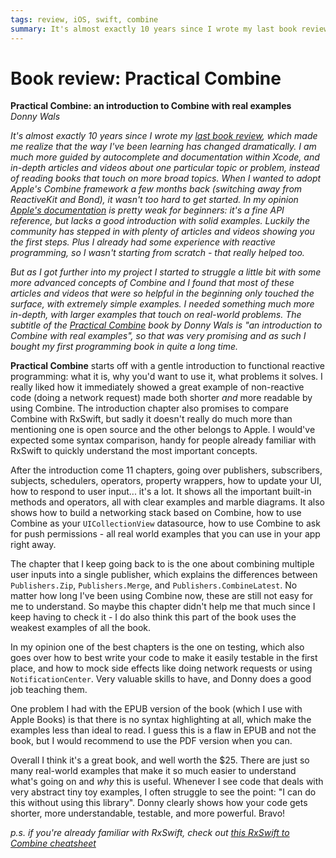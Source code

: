 ```yaml
---
tags: review, iOS, swift, combine
summary: It's almost exactly 10 years since I wrote my last book review. Time flies! Also, it makes me realize that the way I've been learning has changed dramatically. I am much more guided by autocomplete and documentation within Xcode, and in-depth articles and videos about one particular topic, instead of reading books.
---
```


# Book review: Practical Combine
**Practical Combine: an introduction to Combine with real examples**  
*Donny Wals*

*It's almost exactly 10 years since I wrote my [last book review](/articles/2010/book-review-head-first-iphone-development/), which made me realize that the way I've been learning has changed dramatically. I am much more guided by autocomplete and documentation within Xcode, and in-depth articles and videos about one particular topic or problem, instead of reading books that touch on more broad topics. When I wanted to adopt Apple's Combine framework a few months back (switching away from ReactiveKit and Bond), it wasn't too hard to get started. In my opinion [Apple's documentation](https://developer.apple.com/documentation/combine) is pretty weak for beginners: it's a fine API reference, but lacks a good introduction with solid examples. Luckily the community has stepped in with plenty of articles and videos showing you the first steps. Plus I already had some experience with reactive programming, so I wasn't starting from scratch - that really helped too.*

*But as I got further into my project I started to struggle a little bit with some more advanced concepts of Combine and I found that most of these articles and videos that were so helpful in the beginning only touched the surface, with extremely simple examples. I needed something much more in-depth, with larger examples that touch on real-world problems. The subtitle of the [Practical Combine](https://practicalcombine.com) book by Donny Wals is "an introduction to Combine with real examples", so that was very promising and as such I bought my first programming book in quite a long time.*

**Practical Combine** starts off with a gentle introduction to functional reactive programming: what it is, why you'd want to use it, what problems it solves. I really liked how it immediately showed a great example of non-reactive code (doing a network request) made both shorter *and* more readable by using Combine. The introduction chapter  also promises to compare Combine with RxSwift, but sadly it doesn't really do much more than mentioning one is open source and the other belongs to Apple. I would've expected some syntax comparison, handy for people already familiar with RxSwift to quickly understand the most important concepts. 

After the introduction come 11 chapters, going over publishers, subscribers, subjects, schedulers, operators, property wrappers, how to update your UI, how to respond to user input... it's a lot. It shows all the important built-in methods and operators, all with clear examples and marble diagrams. It also shows how to build a networking stack based on Combine, how to use Combine as your `UICollectionView` datasource, how to use Combine to ask for push permissions - all real world examples that you can use in your app right away.

The chapter that I keep going back to is the one about combining multiple user inputs into a single publisher, which explains the differences between `Publishers.Zip`, `Publishers.Merge`, and `Publishers.CombineLatest`. No matter how long I've been using Combine now, these are still not easy for me to understand. So maybe this chapter didn't help me that much since I keep having to check it - I do also think this part of the book uses the weakest examples of all the book.

In my opinion one of the best chapters is the one on testing, which also goes over how to best write your code to make it easily testable in the first place, and how to mock side effects like doing network requests or using `NotificationCenter`. Very valuable skills to have, and Donny does a good job teaching them. 

One problem I had with the EPUB version of the book (which I use with Apple Books) is that there is no syntax highlighting at all, which make the examples less than ideal to read. I guess this is a flaw in EPUB and not the book, but I would recommend to use the PDF version when you can.

Overall I think it's a great book, and well worth the $25. There are just so many real-world examples that make it so much easier to understand what's going on and *why* this is useful. Whenever I see code that deals with very abstract tiny toy examples, I often struggle to see the point: "I can do this without using this library". Donny clearly shows how your code gets shorter, more understandable, testable, and more powerful. Bravo!

*p.s. if you're already familiar with RxSwift, check out [this RxSwift to Combine cheatsheet](https://github.com/CombineCommunity/rxswift-to-combine-cheatsheet)*
